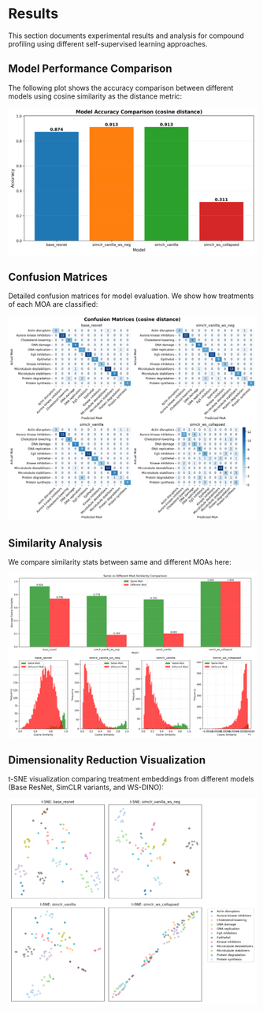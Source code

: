 # Results

This section documents experimental results and analysis for compound profiling using different self-supervised learning approaches.

## Model Performance Comparison

The following plot shows the accuracy comparison between different models using cosine similarity as the distance metric:

![Accuracy comparison using cosine similarity](_static/plots/accuracy_comparison_cosine.png)

## Confusion Matrices

Detailed confusion matrices for model evaluation. We show how treatments of each MOA are classified:

![Confusion matrices with cosine similarity](_static/plots/confusion_matrices_cosine.png)

## Similarity Analysis

We compare similarity stats between same and different MOAs here:

![Similarity comparison between models](_static/plots/similarity_comparison.png)

## Dimensionality Reduction Visualization

t-SNE visualization comparing treatment embeddings from different models (Base ResNet, SimCLR variants, and WS-DINO):

![t-SNE comparison of model embeddings](_static/plots/tsne_comparison_base_resnet_simclr_vanilla_ws_neg_simclr_vanilla_simclr_ws_collapsed.png)